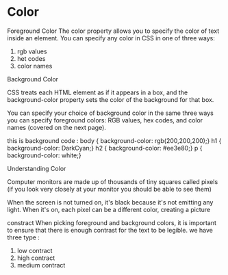 # Color

Foreground Color
The color property allows you
to specify the color of text inside
an element. You can specify any
color in CSS in one of three ways:
1. rgb values
2. het codes
3. color names

Background Color

CSS treats each HTML element
as if it appears in a box, and the
background-color property
sets the color of the background
for that box.

You can specify your choice of
background color in the same
three ways you can specify
foreground colors: RGB values,
hex codes, and color names
(covered on the next page).

this is background code :
body {
background-color: rgb(200,200,200);}
h1 {
background-color: DarkCyan;}
h2 {
background-color: #ee3e80;}
p {
background-color: white;}

Understanding Color

Computer monitors are made
up of thousands of tiny squares
called pixels (if you look very
closely at your monitor you
should be able to see them)

When the screen is not turned
on, it's black because it's not
emitting any light. When it's
on, each pixel can be a different
color, creating a picture

constract
When picking foreground and background
colors, it is important to ensure that there is
enough contrast for the text to be legible.
we have three type :
1. low contract
2. high contract
3. medium contract


